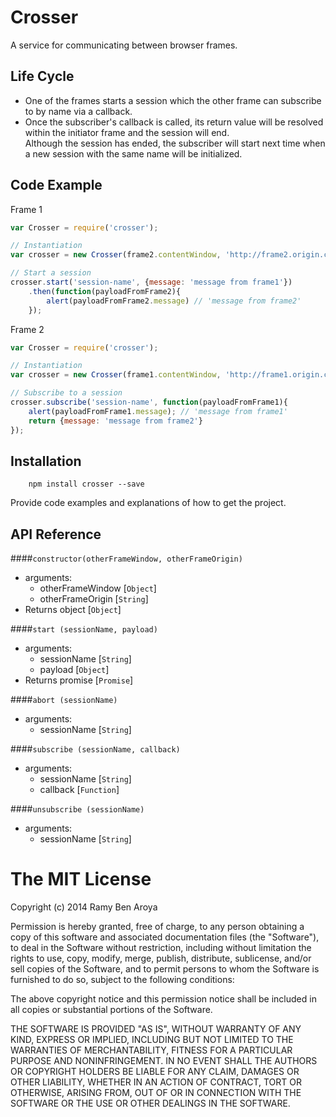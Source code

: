 # Crosser

A service for communicating between browser frames.  

## Life Cycle
- One of the frames starts a session which the other frame can subscribe to by name via a callback.  
- Once the subscriber's callback is called, its return value will be resolved within the initiator frame and the session will end.  
Although the session has ended, the subscriber will start next time when a new session with the same name will be initialized.

## Code Example

Frame 1
```javascript
var Crosser = require('crosser');

// Instantiation
var crosser = new Crosser(frame2.contentWindow, 'http://frame2.origin.com');

// Start a session
crosser.start('session-name', {message: 'message from frame1'})
	.then(function(payloadFromFrame2){
		alert(payloadFromFrame2.message) // 'message from frame2'
	});
```

Frame 2
```javascript
var Crosser = require('crosser');

// Instantiation
var crosser = new Crosser(frame1.contentWindow, 'http://frame1.origin.com');

// Subscribe to a session
crosser.subscribe('session-name', function(payloadFromFrame1){
	alert(payloadFromFrame1.message); // 'message from frame1'
	return {message: 'message from frame2'}
});

```

## Installation

```
	npm install crosser --save
```

Provide code examples and explanations of how to get the project.

## API Reference

####`constructor(otherFrameWindow, otherFrameOrigin)`
- arguments:
	- otherFrameWindow [`Object`]
	- otherFrameOrigin [`String`]
- Returns
	object [`Object`]

####`start (sessionName, payload)`
- arguments:
	- sessionName [`String`]
	- payload [`Object`]
- Returns
	promise [`Promise`]

####`abort (sessionName)`
- arguments:
	- sessionName [`String`]

####`subscribe (sessionName, callback)`
- arguments:
	- sessionName [`String`]
	- callback [`Function`]

####`unsubscribe (sessionName)`
- arguments:
	- sessionName [`String`]

The MIT License
===============

Copyright (c) 2014 Ramy Ben Aroya

Permission is hereby granted, free of charge, to any person obtaining a copy
of this software and associated documentation files (the "Software"), to deal
in the Software without restriction, including without limitation the rights
to use, copy, modify, merge, publish, distribute, sublicense, and/or sell
copies of the Software, and to permit persons to whom the Software is
furnished to do so, subject to the following conditions:

The above copyright notice and this permission notice shall be included in
all copies or substantial portions of the Software.

THE SOFTWARE IS PROVIDED "AS IS", WITHOUT WARRANTY OF ANY KIND, EXPRESS OR
IMPLIED, INCLUDING BUT NOT LIMITED TO THE WARRANTIES OF MERCHANTABILITY,
FITNESS FOR A PARTICULAR PURPOSE AND NONINFRINGEMENT. IN NO EVENT SHALL THE
AUTHORS OR COPYRIGHT HOLDERS BE LIABLE FOR ANY CLAIM, DAMAGES OR OTHER
LIABILITY, WHETHER IN AN ACTION OF CONTRACT, TORT OR OTHERWISE, ARISING FROM,
OUT OF OR IN CONNECTION WITH THE SOFTWARE OR THE USE OR OTHER DEALINGS IN
THE SOFTWARE.
